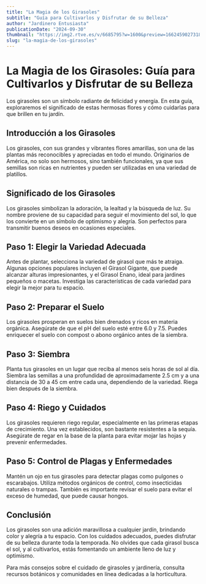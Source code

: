 ```yaml
---
title: "La Magia de los Girasoles"
subtitle: "Guía para Cultivarlos y Disfrutar de su Belleza"
author: "Jardinero Entusiasta"
publicationDate: "2024-09-30"
thumbnail: "https://img2.rtve.es/v/6685795?w=1600&preview=1662459027318.jpg"
slug: "la-magia-de-los-girasoles"
---
```


# La Magia de los Girasoles: Guía para Cultivarlos y Disfrutar de su Belleza
Los girasoles son un símbolo radiante de felicidad y energía. En esta guía, exploraremos el significado de estas hermosas flores y cómo cuidarlas para que brillen en tu jardín.

## Introducción a los Girasoles
Los girasoles, con sus grandes y vibrantes flores amarillas, son una de las plantas más reconocibles y apreciadas en todo el mundo. Originarios de América, no solo son hermosos, sino también funcionales, ya que sus semillas son ricas en nutrientes y pueden ser utilizadas en una variedad de platillos.

## Significado de los Girasoles
Los girasoles simbolizan la adoración, la lealtad y la búsqueda de luz. Su nombre proviene de su capacidad para seguir el movimiento del sol, lo que los convierte en un símbolo de optimismo y alegría. Son perfectos para transmitir buenos deseos en ocasiones especiales.

## Paso 1: Elegir la Variedad Adecuada
Antes de plantar, selecciona la variedad de girasol que más te atraiga. Algunas opciones populares incluyen el Girasol Gigante, que puede alcanzar alturas impresionantes, y el Girasol Enano, ideal para jardines pequeños o macetas. Investiga las características de cada variedad para elegir la mejor para tu espacio.

## Paso 2: Preparar el Suelo
Los girasoles prosperan en suelos bien drenados y ricos en materia orgánica. Asegúrate de que el pH del suelo esté entre 6.0 y 7.5. Puedes enriquecer el suelo con compost o abono orgánico antes de la siembra.

## Paso 3: Siembra
Planta tus girasoles en un lugar que reciba al menos seis horas de sol al día. Siembra las semillas a una profundidad de aproximadamente 2.5 cm y a una distancia de 30 a 45 cm entre cada una, dependiendo de la variedad. Riega bien después de la siembra.

## Paso 4: Riego y Cuidados
Los girasoles requieren riego regular, especialmente en las primeras etapas de crecimiento. Una vez establecidos, son bastante resistentes a la sequía. Asegúrate de regar en la base de la planta para evitar mojar las hojas y prevenir enfermedades.

## Paso 5: Control de Plagas y Enfermedades
Mantén un ojo en tus girasoles para detectar plagas como pulgones o escarabajos. Utiliza métodos orgánicos de control, como insecticidas naturales o trampas. También es importante revisar el suelo para evitar el exceso de humedad, que puede causar hongos.

## Conclusión
Los girasoles son una adición maravillosa a cualquier jardín, brindando color y alegría a tu espacio. Con los cuidados adecuados, puedes disfrutar de su belleza durante toda la temporada. No olvides que cada girasol busca el sol, y al cultivarlos, estás fomentando un ambiente lleno de luz y optimismo.

Para más consejos sobre el cuidado de girasoles y jardinería, consulta recursos botánicos y comunidades en línea dedicadas a la horticultura.
